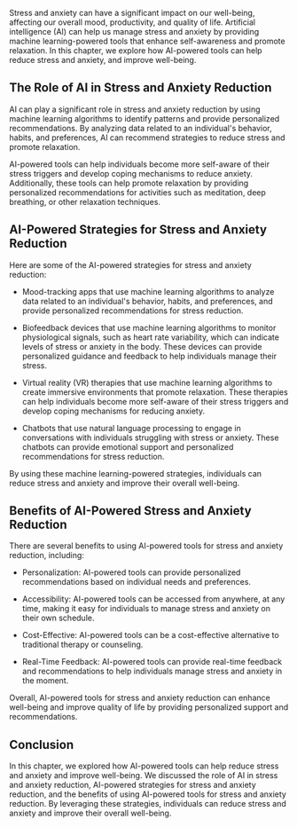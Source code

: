 
Stress and anxiety can have a significant impact on our well-being, affecting our overall mood, productivity, and quality of life. Artificial intelligence (AI) can help us manage stress and anxiety by providing machine learning-powered tools that enhance self-awareness and promote relaxation. In this chapter, we explore how AI-powered tools can help reduce stress and anxiety, and improve well-being.

The Role of AI in Stress and Anxiety Reduction
----------------------------------------------

AI can play a significant role in stress and anxiety reduction by using machine learning algorithms to identify patterns and provide personalized recommendations. By analyzing data related to an individual's behavior, habits, and preferences, AI can recommend strategies to reduce stress and promote relaxation.

AI-powered tools can help individuals become more self-aware of their stress triggers and develop coping mechanisms to reduce anxiety. Additionally, these tools can help promote relaxation by providing personalized recommendations for activities such as meditation, deep breathing, or other relaxation techniques.

AI-Powered Strategies for Stress and Anxiety Reduction
------------------------------------------------------

Here are some of the AI-powered strategies for stress and anxiety reduction:

* Mood-tracking apps that use machine learning algorithms to analyze data related to an individual's behavior, habits, and preferences, and provide personalized recommendations for stress reduction.

* Biofeedback devices that use machine learning algorithms to monitor physiological signals, such as heart rate variability, which can indicate levels of stress or anxiety in the body. These devices can provide personalized guidance and feedback to help individuals manage their stress.

* Virtual reality (VR) therapies that use machine learning algorithms to create immersive environments that promote relaxation. These therapies can help individuals become more self-aware of their stress triggers and develop coping mechanisms for reducing anxiety.

* Chatbots that use natural language processing to engage in conversations with individuals struggling with stress or anxiety. These chatbots can provide emotional support and personalized recommendations for stress reduction.

By using these machine learning-powered strategies, individuals can reduce stress and anxiety and improve their overall well-being.

Benefits of AI-Powered Stress and Anxiety Reduction
---------------------------------------------------

There are several benefits to using AI-powered tools for stress and anxiety reduction, including:

* Personalization: AI-powered tools can provide personalized recommendations based on individual needs and preferences.

* Accessibility: AI-powered tools can be accessed from anywhere, at any time, making it easy for individuals to manage stress and anxiety on their own schedule.

* Cost-Effective: AI-powered tools can be a cost-effective alternative to traditional therapy or counseling.

* Real-Time Feedback: AI-powered tools can provide real-time feedback and recommendations to help individuals manage stress and anxiety in the moment.

Overall, AI-powered tools for stress and anxiety reduction can enhance well-being and improve quality of life by providing personalized support and recommendations.

Conclusion
----------

In this chapter, we explored how AI-powered tools can help reduce stress and anxiety and improve well-being. We discussed the role of AI in stress and anxiety reduction, AI-powered strategies for stress and anxiety reduction, and the benefits of using AI-powered tools for stress and anxiety reduction. By leveraging these strategies, individuals can reduce stress and anxiety and improve their overall well-being.
